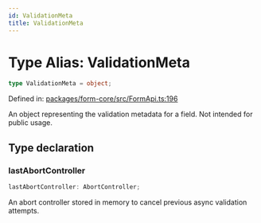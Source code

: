 ```yaml
---
id: ValidationMeta
title: ValidationMeta
---
```


<!-- DO NOT EDIT: this page is autogenerated from the type comments -->

# Type Alias: ValidationMeta

```ts
type ValidationMeta = object;
```

Defined in: [packages/form-core/src/FormApi.ts:196](https://github.com/TanStack/form/blob/main/packages/form-core/src/FormApi.ts#L196)

An object representing the validation metadata for a field. Not intended for public usage.

## Type declaration

### lastAbortController

```ts
lastAbortController: AbortController;
```

An abort controller stored in memory to cancel previous async validation attempts.
